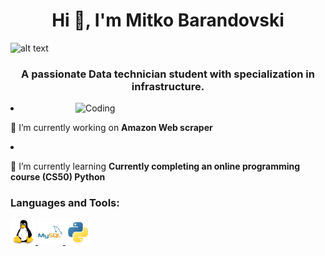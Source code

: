 <h1 align="center">Hi 👋, I'm Mitko Barandovski</h1>

<img src="https://media4.giphy.com/media/coxQHKASG60HrHtvkt/giphy.gif?cid=ecf05e47e5vqyah4yvtriuw63hp7r3j3x27cnawcjj996oai&ep=v1_gifs_search&rid=giphy.gif&ct=g" alt="alt text" width="5000px" height="400px" />

<h3 align="center">A passionate Data technician student with specialization in infrastructure.</h3>
<img align="right" alt="Coding" width="400" src="https://media.tenor.com/NeJfHqkmdMIAAAAi/tux-linux-penguin.gif")




- 🔭 I’m currently working on **Amazon Web scraper**

- 🌱 I’m currently learning **Currently completing an online programming course (CS50) Python**



<h3 align="left">Languages and Tools:</h3>
<p align="left"> <a href="https://www.linux.org/" target="_blank" rel="noreferrer"> <img src="https://raw.githubusercontent.com/devicons/devicon/master/icons/linux/linux-original.svg" alt="linux" width="40" height="40"/> </a> <a href="https://www.mysql.com/" target="_blank" rel="noreferrer"> <img src="https://raw.githubusercontent.com/devicons/devicon/master/icons/mysql/mysql-original-wordmark.svg" alt="mysql" width="40" height="40"/> </a> <a href="https://www.python.org" target="_blank" rel="noreferrer"> <img src="https://raw.githubusercontent.com/devicons/devicon/master/icons/python/python-original.svg" alt="python" width="40" height="40"/> </a> </p>



